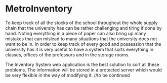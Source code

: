 # MetroInventory
To keep track of all the stocks of the school throughout the whole supply chain that the university has can be rather challenging and tiring if done by hand. Noting everything in a piece of paper can also bring up many mistakes that can mislead to many situations that the university does not want to be in. In order to keep track of every good and possession that the university has it is very useful to have a system that sorts everything in classes, offices of the professors and in the storage rooms.



The Inventory System web application is the best solution to sort all these problems. The information will be stored in a protected server which would be very flexible in the way of modifying it.
//to be continued


